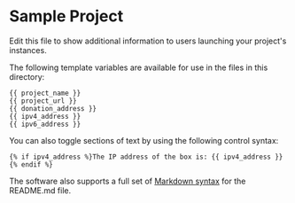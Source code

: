 # Sample Project
Edit this file to show additional information to users launching your project's instances.

The following template variables are available for use in the files in this directory:

    {{ project_name }}
    {{ project_url }}
    {{ donation_address }}
    {{ ipv4_address }}
    {{ ipv6_address }}

You can also toggle sections of text by using the following control syntax:

    {% if ipv4_address %}The IP address of the box is: {{ ipv4_address }}{% endif %}
    
The software also supports a full set of [Markdown syntax](http://daringfireball.net/projects/markdown/syntax) for the README.md file.


  
